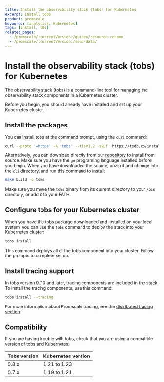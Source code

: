 ```yaml
---
title: Install the observability stock (tobs) for Kubernetes
excerpt: Install tobs
product: promscale
keywords: [analytics, Kubernetes]
tags: [install, k8s]
related_pages:
  - /promscale/:currentVersion:/guides/resource-recomm
  - /promscale/:currentVersion:/send-data/
---
```


# Install the observability stack (tobs) for Kubernetes
The observability stack (tobs) is a command-line tool for managing the
observability stack components in a Kubernetes cluster.

Before you begin, you should already have installed and set up your Kubernetes
cluster.

## Install the packages
You can install tobs at the command prompt, using the `curl` command:
```bash
curl --proto '=https' -A 'tobs' --tlsv1.2 -sSLf  https://tsdb.co/install-tobs-sh |sh
```

Alternatively, you can download directly from our [repository][download-tobs] to
install from source. Make sure you have the `go` programing language installed
before you begin. When you have downloaded the source, unzip it and change into
the `cli` directory, and run this command to install:
```bash
make build -o tobs
```

Make sure you move the `tobs` binary from its current directory to your `/bin`
directory, or add it to your PATH.

## Configure tobs for your Kubernetes cluster
When you have the tobs package downloaded and installed on your local system,
you can use the `tobs` command  to deploy the stack into your Kubernetes
cluster:
```bash
tobs install
```

This command deploys all of the tobs component into your
cluster. Follow the prompts to complete set up.

## Install tracing support

In tobs version 0.7.0 and later, tracing components are included in the stack.
To install the tracing components, use this command:
```bash
tobs install --tracing
```

For more information about Promscale tracing, see the
[distributed tracing section][promscale-tracing].

## Compatibility
If you are having trouble with tobs, check that you are using a compatible
version of tobs and Kubernetes:

|Tobs version|Kubernetes version|
|-|-|
|0.8.x|1.21 to 1.23|
|0.7.x|1.19 to 1.21|

[download-tobs]: https://github.com/timescale/tobs/releases/latest
[promscale-tracing]: /promscale/:currentVersion:/query-data/query-traces/
